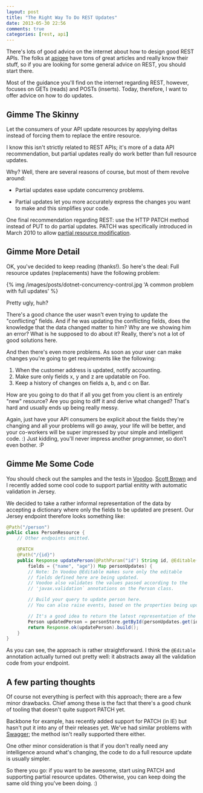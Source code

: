 ```yaml
---
layout: post
title: "The Right Way To Do REST Updates"
date: 2013-05-30 22:56
comments: true
categories: [rest, api]
---
```


There's lots of good advice on the internet about how to design good REST APIs. The folks at [apigee](http://apigee.com/about/api-best-practices) have tons of great articles and really know their stuff, so if you are looking for some general advice on REST, you should start there.

Most of the guidance you'll find on the internet regarding REST, however, focuses on GETs (reads) and POSTs (inserts). Today, therefore, I want to offer advice on how to do updates.

## Gimme The Skinny

Let the consumers of your API update resources by appylying deltas instead of forcing them to replace the entire resource.

I know this isn't strictly related to REST APIs; it's more of a data API recommendation, but partial updates really do work better than full resource updates.

Why? Well, there are several reasons of course, but most of them revolve around:

* Partial updates ease update concurrency problems.

* Partial updates let you more accurately express the changes you want to make and this simplifies your code.

One final recommendation regarding REST: use the HTTP PATCH method instead of PUT to do partial updates. PATCH was specifically introduced in March 2010 to allow [partial resource modification](http://tools.ietf.org/html/rfc5789).

## Gimme More Detail

OK, you've decided to keep reading (thanks!). So here's the deal: Full resource updates (replacements) have the following problem:

{% img /images/posts/dotnet-concurrency-control.jpg 'A common problem with full updates' %}

Pretty ugly, huh?

There's a good chance the user wasn't even trying to update the "conflicting" fields. And if he was updating the conflicting fields, does the knowledge that the data changed matter to him? Why are we showing him an error? What is he supposed to do about it? Really, there's not a lot of good solutions here.

And then there's even more problems. As soon as your user can make changes you're going to get requirements like the following:

1. When the customer address is updated, notify accounting.
2. Make sure only fields x, y and z are updatable on Foo.
3. Keep a history of changes on fields a, b, and c on Bar.

How are you going to do that if all you get from you client is an entirely "new" resource? Are you going to diff it and derive what changed? That's hard and usually ends up being really messy.

Again, just have your API consumers be explicit about the fields they're changing and all your problems will go away, your life will be better, and your co-workers will be super impressed by your simple and intelligent code. :) Just kidding, you'll never impress another programmer, so don't even bother. :P

## Gimme Me Some Code

You should check out the samples and the tests in [Voodoo](https://github.com/earaya/voodoo). [Scott Brown](https://github.com/brazilbrown) and I recently added some cool code to support partial enitity with automatic validation in Jersey.

We decided to take a rather informal representation of the data by accepting a dictionary where only the fields to be updated are present. Our Jersey endpoint therefore looks something like:

```java
@Path("/person")
public class PersonResource {
    // Other endpoints omitted.

    @PATCH
    @Path("/{id}")
    public Response updatePerson(@PathParam("id") String id, @Editable(type = Person.class,
        fields = {"name", "age"}) Map personUpdates) {
        // Note: In Voodoo @Editable makes sure only the editable
        // fields defined here are being updated.
        // Voodoo also validates the values passed according to the
        // 'javax.validation` annotations on the Person class.

        // Build your query to update person here.
        // You can also raise events, based on the properties being updated here.

        // It's a good idea to return the latest representation of the entity.
        Person updatedPerson = personStore.getById(personUpdates.get(id));
        return Response.ok(updatePerson).build();
    }
}
```

As you can see, the approach is rather straightforward. I think the `@Editable` annotation actually turned out pretty well: it abstracts away all the validation code from your endpoint.

## A few parting thoughts

Of course not everything is perfect with this approach; there are a few minor drawbacks. Chief among these is the fact that there's a good chunk of tooling that doesn't quite support PATCH yet.

Backbone for example, has recently added support for PATCH (in IE) but hasn't put it into any of their releases yet. We've had similar problems with [Swagger](https://github.com/wordnik/swagger-core); the method isn't really supported there either.

One other minor consideration is that if you don't really need any intelligence around what's changing, the code to do a full resource update is usually simpler.

So there you go: if you want to be awesome, start using PATCH and supporting partial resource updates. Otherwise, you can keep doing the same old thing you've been doing. :)